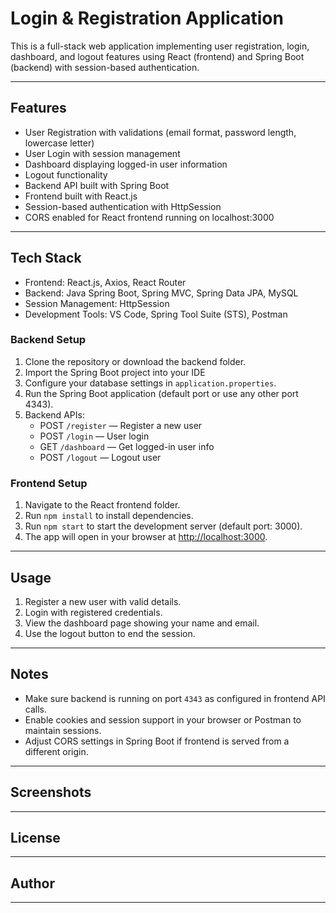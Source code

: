 # Login & Registration Application

This is a full-stack web application implementing user registration, login, dashboard, and logout features using React (frontend) and Spring Boot (backend) with session-based authentication.

---

## Features

- User Registration with validations (email format, password length, lowercase letter)
- User Login with session management
- Dashboard displaying logged-in user information
- Logout functionality
- Backend API built with Spring Boot
- Frontend built with React.js
- Session-based authentication with HttpSession
- CORS enabled for React frontend running on localhost:3000

---

## Tech Stack

- Frontend: React.js, Axios, React Router
- Backend: Java Spring Boot, Spring MVC, Spring Data JPA, MySQL
- Session Management: HttpSession
- Development Tools: VS Code, Spring Tool Suite (STS), Postman
  

### Backend Setup

1. Clone the repository or download the backend folder.
2. Import the Spring Boot project into your IDE 
3. Configure your database settings in `application.properties`.
4. Run the Spring Boot application (default port or use any other port 4343).
5. Backend APIs:
   - POST `/register` — Register a new user
   - POST `/login` — User login
   - GET `/dashboard` — Get logged-in user info
   - POST `/logout` — Logout user

### Frontend Setup

1. Navigate to the React frontend folder.
2. Run `npm install` to install dependencies.
3. Run `npm start` to start the development server (default port: 3000).
4. The app will open in your browser at [http://localhost:3000](http://localhost:3000).

---

## Usage

1. Register a new user with valid details.
2. Login with registered credentials.
3. View the dashboard page showing your name and email.
4. Use the logout button to end the session.

---

## Notes

- Make sure backend is running on port `4343` as configured in frontend API calls.
- Enable cookies and session support in your browser or Postman to maintain sessions.
- Adjust CORS settings in Spring Boot if frontend is served from a different origin.

---

## Screenshots

---

## License



---

## Author



---

